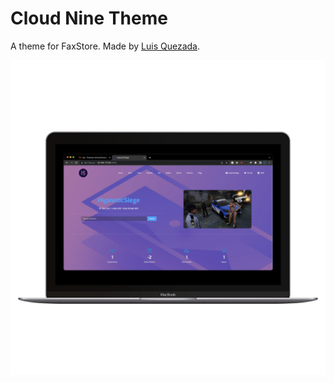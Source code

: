 # Cloud Nine Theme
A theme for FaxStore. Made by [Luis Quezada](https://quezada.nl).

![FaxStore, Cloud Nine Theme](banner.png "FaxStore, Cloud Nine Theme")

